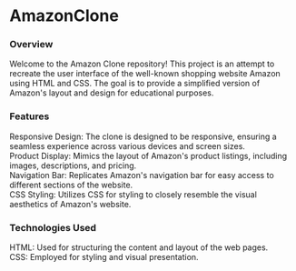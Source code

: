 # AmazonClone
<h3>Overview</h3>
<p>Welcome to the Amazon Clone repository! This project is an attempt to recreate the user interface of the well-known shopping website Amazon using HTML and CSS. The goal is to provide a simplified version of Amazon's layout and design for educational purposes.</p>
<h3>Features</h3>
Responsive Design: The clone is designed to be responsive, ensuring a seamless experience across various devices and screen sizes.<br>
Product Display: Mimics the layout of Amazon's product listings, including images, descriptions, and pricing.<br>
Navigation Bar: Replicates Amazon's navigation bar for easy access to different sections of the website.<br>
CSS Styling: Utilizes CSS for styling to closely resemble the visual aesthetics of Amazon's website.<br>
<h3>Technologies Used</h3>
HTML: Used for structuring the content and layout of the web pages.<br>
CSS: Employed for styling and visual presentation.<br>
